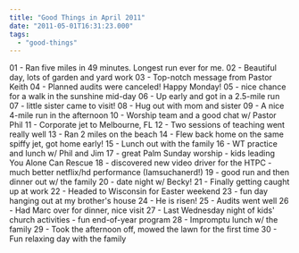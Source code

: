 ```yaml
---
title: "Good Things in April 2011"
date: "2011-05-01T16:31:23.000"
tags: 
  - "good-things"
---
```


01 - Ran five miles in 49 minutes. Longest run ever for me. 02 - Beautiful day, lots of garden and yard work 03 - Top-notch message from Pastor Keith 04 - Planned audits were canceled! Happy Monday! 05 - nice chance for a walk in the sunshine mid-day 06 - Up early and got in a 2.5-mile run 07 - little sister came to visit! 08 - Hug out with mom and sister 09 - A nice 4-mile run in the afternoon 10 - Worship team and a good chat w/ Pastor Phil 11 - Corporate jet to Melbourne, FL 12 - Two sessions of teaching went really well 13 - Ran 2 miles on the beach 14 - Flew back home on the same spiffy jet, got home early! 15 - Lunch out with the family 16 - WT practice and lunch w/ Phil and Jim 17 - great Palm Sunday worship - kids leading You Alone Can Rescue 18 - discovered new video driver for the HTPC - much better netflix/hd performance (Iamsuchanerd!) 19 - good run and then dinner out w/ the family 20 - date night w/ Becky! 21 - Finally getting caught up at work 22 - Headed to Wisconsin for Easter weekend 23 - fun day hanging out at my brother's house 24 - He is risen! 25 - Audits went well 26 - Had Marc over for dinner, nice visit 27 - Last Wednesday night of kids' church activities - fun end-of-year program 28 - Impromptu lunch w/ the family 29 - Took the afternoon off, mowed the lawn for the first time 30 - Fun relaxing day with the family
